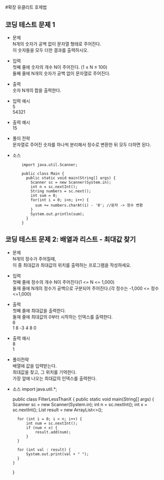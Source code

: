 #
#확장 유클리트 호제법  
  

## 코딩 테스트 문제 1

  * 문제  
    N개의 숫자가 공백 없이 문자열 형태로 주어진다.  
    이 숫자들을 모두 더한 결과를 출력하시오.  
  
  * 입력  
    첫째 줄에 숫자의 개수 N이 주어진다. (1 ≤ N ≤ 100)  
    둘째 줄에 N개의 숫자가 공백 없이 문자열로 주어진다.  
     
  * 출력  
    숫자 N개의 합을 출력한다.  
     
  * 입력 예시  
    5  
    54321  
  
  * 출력 예시  
    15  
  
  * 풀이 전략  
    문자열로 주어진 숫자를 하나씩 분리해서 정수로 변환한 뒤 모두 더하면 된다.  
  
  * 소스  

            import java.util.Scanner;

            public class Main {
              public static void main(String[] args) {
                Scanner sc = new Scanner(System.in);
                int n = sc.nextInt();
                String numbers = sc.next();
                int sum = 0;
                for(int i = 0; i<n; i++) {
                  sum += numbers.charAt(i) - '0'; //문자 -> 정수 변환
                }
                System.out.println(sum);
              }
            }
## 코딩 테스트 문제 2: 배열과 리스트 - 최대값 찾기  
* 문제  
N개의 정수가 주어질때,  
이 중 최대값과 최대값의 위치를 출력하는 프로그램을 작성하세요.  
  
* 입력  
첫째 줄에 정수의 개수 N이 주어진다(1 <= N <= 1,000)  
둘재 줄에 N개의 정수가 공백으로 구분되어 주어진다.(각 정수는 -1,000 <= 정수 <=1,000)  
  
* 출력  
첫째 줄에 최대값을 출력한다.  
둘재 줄에 최대값의 0부터 시작하는 인덱스를 출력한다.  
6  
1 8 -3 4 8 0  
  
* 출력 예시  
8  
1  

* 풀이전략   
배열에 값을 입력받는다.  
최대값을 찾고, 그 위치를 기억한다.  
가장 앞에 나오는 최대값의 인덱스를 출력한다.  
  
* 소스
    import java.util.*;

    public class FilterLessThanX {
      public static void main(String[] args) {
        Scanner sc = new Scanner(System.in);
        int n = sc.nextInt();
        int x = sc.nextInt();
        List<Integer> result = new ArrayList<>();

        for (int i = 0; i < n; i++) {
            int num = sc.nextInt();
            if (num < x) {
                result.add(num);
            }
        }

        for (int val : result) {
            System.out.print(val + " ");
        }
      }
   }